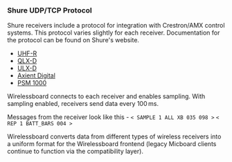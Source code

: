 ### Shure UDP/TCP Protocol
Shure receivers include a protocol for integration with Crestron/AMX control systems. This protocol varies slightly for each receiver. Documentation for the protocol can be found on Shure's website.
* [UHF-R](https://www.shure.com/americas/support/find-an-answer/amx-crestron-control-of-uhf-r-receiver)
* [QLX-D](https://www.shure.com/americas/support/find-an-answer/qlx-d-crestron-amx-control-strings)
* [ULX-D](https://www.shure.com/americas/support/find-an-answer/ulx-d-crestron-amx-control-strings)
* [Axient Digital](https://www.shure.com/americas/support/find-an-answer/axient-digital-crestron-amx-control-strings)
* [PSM 1000](https://pubs.shure.com/guide/PSM1000/en-US)

Wirelessboard connects to each receiver and enables sampling. With sampling enabled, receivers send data every 100 ms.

Messages from the receiver look like this -
`< SAMPLE 1 ALL XB 035 098 >`
`< REP 1 BATT_BARS 004 >`

Wirelessboard converts data from different types of wireless receivers into a uniform format for the Wirelessboard frontend (legacy Micboard clients continue to function via the compatibility layer).
